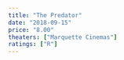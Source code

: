 ```yaml
---
title: "The Predator"
date: "2018-09-15"
price: "8.00"
theaters: ["Marquette Cinemas"]
ratings: ["R"]
---
```


